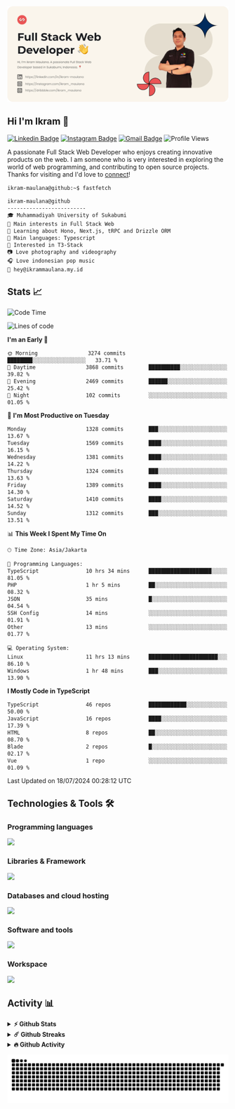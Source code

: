 ![IkramBanner](ikrambanner.webp)

## Hi I'm Ikram 👋

[![Linkedin Badge](https://img.shields.io/badge/-ikram--maulana-blue?style=flat&logo=Linkedin&logoColor=white&link=https://links.ikrammaulana.my.id/s/linkedin)](https://links.ikrammaulana.my.id/s/linkedin)
[![Instagram Badge](https://img.shields.io/badge/-@ikram__maulana-purple?style=flat&logo=instagram&logoColor=white&link=https://links.ikrammaulana.my.id/s/instagram)](https://links.ikrammaulana.my.id/s/instagram)
[![Gmail Badge](https://img.shields.io/badge/-ikrammaulana-c14438?style=flat&logo=Gmail&logoColor=white&link=https://links.ikrammaulana.my.id/s/email)](https://links.ikrammaulana.my.id/s/email)
![Profile Views](https://komarev.com/ghpvc/?username=Ikram-Maulana)

A passionate Full Stack Web Developer who enjoys creating innovative products on the web. I am someone who is very interested in exploring the world of web programming, and contributing to open source projects. Thanks for visiting and I'd love to [connect](https://links.ikrammaulana.my.id/s/linkedin)!

```console
ikram-maulana@github:~$ fastfetch
```

```console
ikram-maulana@github
-------------------------
🎓 Muhammadiyah University of Sukabumi
🔎 Main interests in Full Stack Web
🌱 Learning about Hono, Next.js, tRPC and Drizzle ORM
🌟 Main languages: Typescript
🚩 Interested in T3-Stack
📷 Love photography and videography
🎧 Love indonesian pop music
📧 hey@ikrammaulana.my.id
```

## Stats 📈

<!--START_SECTION:waka-->
![Code Time](http://img.shields.io/badge/Code%20Time-1%2C869%20hrs%2046%20mins-blue)

![Lines of code](https://img.shields.io/badge/From%20Hello%20World%20I%27ve%20Written-13.7%20million%20lines%20of%20code-blue)

**I'm an Early 🐤** 

```text
🌞 Morning                3274 commits        ████████░░░░░░░░░░░░░░░░░   33.71 % 
🌆 Daytime                3868 commits        ██████████░░░░░░░░░░░░░░░   39.82 % 
🌃 Evening                2469 commits        ██████░░░░░░░░░░░░░░░░░░░   25.42 % 
🌙 Night                  102 commits         ░░░░░░░░░░░░░░░░░░░░░░░░░   01.05 % 
```
📅 **I'm Most Productive on Tuesday** 

```text
Monday                   1328 commits        ███░░░░░░░░░░░░░░░░░░░░░░   13.67 % 
Tuesday                  1569 commits        ████░░░░░░░░░░░░░░░░░░░░░   16.15 % 
Wednesday                1381 commits        ████░░░░░░░░░░░░░░░░░░░░░   14.22 % 
Thursday                 1324 commits        ███░░░░░░░░░░░░░░░░░░░░░░   13.63 % 
Friday                   1389 commits        ████░░░░░░░░░░░░░░░░░░░░░   14.30 % 
Saturday                 1410 commits        ████░░░░░░░░░░░░░░░░░░░░░   14.52 % 
Sunday                   1312 commits        ███░░░░░░░░░░░░░░░░░░░░░░   13.51 % 
```


📊 **This Week I Spent My Time On** 

```text
🕑︎ Time Zone: Asia/Jakarta

💬 Programming Languages: 
TypeScript               10 hrs 34 mins      ████████████████████░░░░░   81.05 % 
PHP                      1 hr 5 mins         ██░░░░░░░░░░░░░░░░░░░░░░░   08.32 % 
JSON                     35 mins             █░░░░░░░░░░░░░░░░░░░░░░░░   04.54 % 
SSH Config               14 mins             ░░░░░░░░░░░░░░░░░░░░░░░░░   01.91 % 
Other                    13 mins             ░░░░░░░░░░░░░░░░░░░░░░░░░   01.77 % 

💻 Operating System: 
Linux                    11 hrs 13 mins      ██████████████████████░░░   86.10 % 
Windows                  1 hr 48 mins        ███░░░░░░░░░░░░░░░░░░░░░░   13.90 % 
```

**I Mostly Code in TypeScript** 

```text
TypeScript               46 repos            ████████████░░░░░░░░░░░░░   50.00 % 
JavaScript               16 repos            ████░░░░░░░░░░░░░░░░░░░░░   17.39 % 
HTML                     8 repos             ██░░░░░░░░░░░░░░░░░░░░░░░   08.70 % 
Blade                    2 repos             █░░░░░░░░░░░░░░░░░░░░░░░░   02.17 % 
Vue                      1 repo              ░░░░░░░░░░░░░░░░░░░░░░░░░   01.09 % 
```




 Last Updated on 18/07/2024 00:28:12 UTC
<!--END_SECTION:waka-->

## Technologies & Tools 🛠️

### Programming languages

<a href="https://skillicons.dev">
<img src="https://skillicons.dev/icons?i=html,css,sass,js,ts,php,py" />
</a>

### Libraries & Framework

<a href="https://skillicons.dev">
<img src="https://skillicons.dev/icons?i=react,next,laravel,express,tailwind">
</a>

### Databases and cloud hosting

<a href="https://skillicons.dev">
<img src="https://skillicons.dev/icons?i=sqlite,mysql,redis,vercel,cloudflare" />
</a>

### Software and tools

<a href="https://skillicons.dev">
<img src="https://skillicons.dev/icons?i=github,vscode,figma&perline=11" />
</a>

### Workspace

<a href="https://skillicons.dev">
<img src="https://skillicons.dev/icons?i=ubuntu,debian,windows&perline=11" />
</a>

## Activity 📊

<details>
  <summary><b>⚡ Github Stats</b></summary>

  <br />
  <img height="180em" src="https://github-readme-stats-eight-theta.vercel.app/api?username=ikram-maulana&show_icons=true&hide_border=true&&count_private=true&include_all_commits=true" />
  <img height="180em" src="https://github-readme-stats-eight-theta.vercel.app/api/top-langs/?username=ikram-maulana&show_icons=true&hide_border=true&layout=compact&langs_count=8"/>
</details>

<details>
  <summary><b>☄️ Github Streaks</b></summary>

  <br />
  <img height="180em" src="https://github-readme-streak-stats.herokuapp.com/?user=ikram-maulana&hide_border=true" />
</details>

<details>
  <summary><b>🔥 Github Activity</b></summary>

  <br />
  <img height="180em" src="https://github-readme-activity-graph.vercel.app/graph?username=ikram-maulana&theme=github-light" />
</details>

![snake gif](https://github.com/ikram-maulana/ikram-maulana/blob/output/github-snake.svg)
